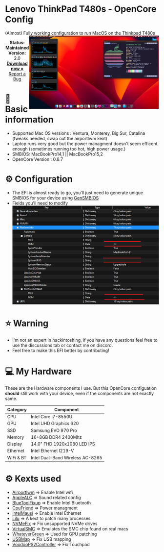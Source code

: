 # Lenovo ThinkPad T480s - OpenCore Config
(Almost) Fully working configuration to run MacOS on the Thinkpad T480s
<img align="right" src="/screenshot.png" alt="macOS Ventura running on the T480s" width="425">

<p align="center">
   <strong>Status: Maintained</strong>
   <br />
   <strong>Version: </strong>2.0
   <br />
   <a href="https://github.com/expo1337/Thinkpad-T480s-Hackintosh/releases"><strong>Download now »</strong></a>
   <br />
   <a href="https://github.com/expo1337/Thinkpad-T480s-Hackintosh/issues">Report a Bug</a>
  </p>
</p>

# 📝 Basic information
* Supported Mac OS versions : Ventura, Monterey, Big Sur, Catalina (tweaks needed, swap out the airportlwm kext)
* Laptop runs very good but the power managment doesn't seem efficent enough (sometimes running too hot, high power usage.)
* SMBIOS: MacBookPro14,1 || MacBookPro15,2
* OpenCore Version : 0.8.7

# ⚙️ Configuration
* The EFI is almost ready to go, you'll just need to generate unique SMBIOS for your device using [GenSMBIOS](https://github.com/corpnewt/GenSMBIOS)
* Fields you'll need to modify 
![Config](config.png)

# ⭐️ Warning 
* I'm not an expert in hackintoshing, if you have any questions feel free to use the discussions tab or contact me on discord.
* Feel free to make this EFI better by contributing!  

# 💻 My Hardware

These are the Hardware components I use. But this OpenCore configuation <strong>should</strong> still work with your device, even if the components are not exactly same.

| Category  | Component                            |
| --------- | ------------------------------------ |
| CPU       | Intel Core i7-8550U                  |
| GPU       | Intel UHD Graphics 620               |
| SSD       | Samsung EVO 970 Pro                  |   
| Memory    | 16+8GB DDR4 2400Mhz                  |
| Display   | 14.0" FHD 1920x1080 LED IPS          |
| Ethernet  | Intel Ethernet I219-V                |
| WiFi & BT | Intel Dual-Band Wireless AC-8265     |

# ⚙️ Kexts used
* [Airportlwm](https://github.com/OpenIntelWireless/itlwm/releases) => Enable Intel wifi
* [AppleALC](https://github.com/acidanthera/AppleALC/releases) => Sound related config
* [BlueToolFixup](https://github.com/acidanthera/BrcmPatchRAM/releases) => Enable Intel Bluetooth
* [CpuFriend](https://github.com/acidanthera/CPUFriend/releases) => Power managment
* [IntelMausi](https://github.com/acidanthera/IntelMausi/releases) => Enable Intel Ethernet
* [Lilu](https://github.com/acidanthera/Lilu/releases) => A kext to patch many processes
* [NVMeFix](https://github.com/acidanthera/NVMeFix/releases) => Fix unsupported NVMe drives
* [VirtualSMC](https://github.com/acidanthera/VirtualSMC/releases) => Emulates the SMC chip found on real macs
* [WhateverGreen](https://github.com/acidanthera/WhateverGreen/releases) => Used for GPU patching
* [USBMap](https://github.com/USBToolBox/kext) => Fix USB mapping
* [VoodooPS2Controller](https://github.com/acidanthera/VoodooPS2/releases) => Fix Touchpad


